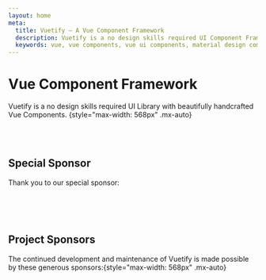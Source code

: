 ```yaml
---
layout: home
meta:
  title: Vuetify — A Vue Component Framework
  description: Vuetify is a no design skills required UI Component Framework for Vue. It provides you with all of the tools necessary to create beautiful content rich web applications.
  keywords: vue, vue components, vue ui components, material design components, vuetify, component framework, component library
---
```

<script setup>
  import HomeLogo from '@/components/home/Logo.vue'
  import HomeActionBtns from '@/components/home/ActionBtns.vue'
  import HomeSponsors from '@/components/home/Sponsors.vue'
  import SponsorCard from '@/components/sponsor/Card.vue'
</script>

<home-logo size="300" />

# Vue Component Framework

Vuetify is a no design skills required UI Library with beautifully handcrafted Vue Components.
{style="max-width: 568px" .mx-auto}

<home-action-btns />

<br>
<br>

## Special Sponsor

Thank you to our special sponsor:

<sponsor-card slug="teamwork" min-height="60" />

<br>
<br>
<v-divider class="mx-auto" width="55%" />
<br>

## Project Sponsors

The continued development and maintenance of Vuetify is made possible by these generous sponsors:{style="max-width: 568px" .mx-auto}

<home-sponsors />
